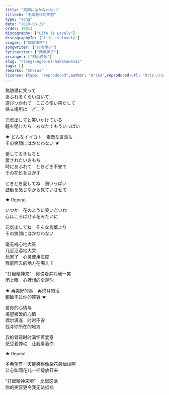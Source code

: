```yaml
---
title: "笑顔にはかなわない"
titlech: "无法替代的笑容"
type: "song"
date: "2010-08-29"
order: 10812
discography: ["Life is Lovely"]
discographyId: ["life-is-lovely"]
singer: ["岡崎律子"]
songwriter: ["岡崎律子"]
lyricwriter: ["岡崎律子"]
arranger: ["村山達哉"]
slug: "/songs/egao-ni-hakanawanai"
tags: []
remarks: "Chorus"
license: {type: "reproduced",author: "Orika",reproduced-url: "http://orikamushi.myweb.hinet.net/",reproduced-website: "織歌蟲網站"}
---
```


無防備に笑って   
あふれるくらい泣いて   
遊びつかれて　こころ使い果たして   
帰る場所は　どこ？   
  
元気出してと笑いかけている   
瞳を閉じたら　あなたでもういっぱい   
  
★ どんなイイコト　素敵な言葉も   
その笑顔にはかなわない ★  
  
愛してるきもちと   
愛されたいきもち   
時にあふれて　ときどき不安で   
その在処をさがす   
  
ときどき愛してね　腕いっぱい   
鼓動を感じながら見ていさせて   
  
★ Repeat   
  
いつか　花のように笑いたいわ   
心ほころばせる花みたいに   
  
元気出してね　そんな言葉より   
その笑顔にはかなわない  

<!-- 翻译 -->

毫无戒心地大笑  
几近氾滥地大哭  
玩累了　心灵使用过度  
我能回去的地方在哪儿？   
  
"打起精神来"　你说着并对我一笑  
闭上眼　心裡想的全是你  
  
★ 再美好的事　再悦耳的话  
都敌不过你的笑容 ★   
  
爱你的心情与  
渴望被爱的心情  
偶尔满涨　时时不安  
找寻你所在的地方  
  
我的臂弯时时满怀着爱意　  
感受着悸动　让我看着你  
  
★ Repeat  
  
多希望有一天能笑得像朵花般灿烂啊  
让心如同花儿一样绽放开来  
  
"打起精神来哟"　比起这话  
你的笑容更令我无法抵挡

